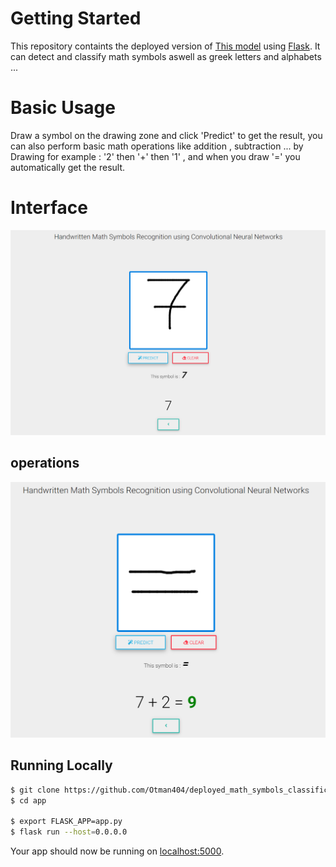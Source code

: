 # Getting Started

This repository containts the deployed version of [This model](https://github.com/Otman404/Mathematical_Expressions_Recognition) using [Flask](http://flask.pocoo.org/). It can detect and classify math symbols aswell as greek letters and alphabets ...


# Basic Usage

Draw a symbol on the drawing zone and click 'Predict' to get the result, you can also perform basic math operations like addition , subtraction ... by Drawing for example : '2' then '+' then '1' , and when you draw '=' you automatically get the result.

# Interface

![](img/img1.PNG)

## operations

![](img/img2.PNG)


## Running Locally


```sh
$ git clone https://github.com/Otman404/deployed_math_symbols_classification_flask
$ cd app

$ export FLASK_APP=app.py
$ flask run --host=0.0.0.0
```

Your app should now be running on [localhost:5000](http://localhost:5000/).


